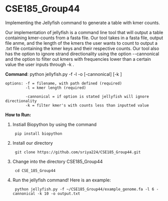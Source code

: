 # CSE185_Group44

Implementing the Jellyfish command to generate a table with kmer counts.

Our implementation of jellyfish is a command line tool that will output a table containing kmer-counts from a fasta file. Our tool takes in a fasta file, output file anme, and the length of the kmers the user wants to count to output a .txt file containing the kmer keys and their respective counts. Our tool also has the option to ignore strand directionality using the option --cannonical and the option to filter out kmers with frequencies lower than a certain value the user inputs through -k <frequency>.

__Command__: python jellyfish.py -f <filename> -l <kmer length> -o <output name> [-cannonical] [-k <filter kmers>]

    options: -f = filename, with path defined (required)
             -l = kmer length (required)
             
             -cannonical = if option is stated jellyfish will ignore directionality
             -k = filter kmer's with counts less than inputted value


__How to Run:__
1) Instiall Biopython by using the command 
    
        pip install biopython
2) Install our directory
   
        git clone https://github.com/sriya224/CSE185_Group44.git
3) Change into the directory CSE185_Group44
   
        cd CSE_185_Group44
4) Run the jellyfish command! Here is an example:
    
        python jellyfish.py -f ~/CSE185_Group44/example_genome.fa -l 6 -cannonical -k 10 -o output.txt
